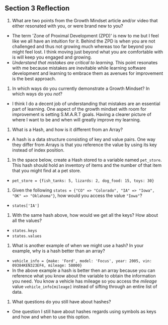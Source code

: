 ## Section 3 Reflection

1. What are two points from the Growth Mindset article and/or video that either resonated with you, or were brand new to you?
  * The term 'Zone of Proximal Development (ZPD)' is new to me but I feel like we all have an intuition for it. Behind the ZPD is when you are not challenged and thus not growing much whereas too far beyond you might feel lost. I think moving just beyond what you are comfortable with is will keep you engaged and growing.
  * _Understand that mistakes are critical to learning._ This point resonates with me because mistakes are inevitable while learning software development and learning to embrace them as avenues for improvement is the best approach.

1. In which ways do you currently demonstrate a Growth Mindset? In which ways do you _not_?
  * I think I do a decent job of understanding that mistakes are an essential part of learning. One aspect of the growth mindset with room for improvement is setting S.M.A.R.T goals. Having a clearer picture of where I want to be and when will greatly improve my learning.
1. What is a Hash, and how is it different from an Array?
  - A hash is a data structure consisting of key and value pairs. One way they differ from Arrays is that you reference the value by using its key instead of index position.

1. In the space below, create a Hash stored to a variable named `pet_store`.  This hash should hold an inventory of items and the number of that item that you might find at a pet store.

  - `pet_store = {fish_tanks: 5, lizards: 2, dog_food: 15, toys: 30}`

1. Given the following `states = {"CO" => "Colorado", "IA" => "Iowa", "OK" => "Oklahoma"}`, how would you access the value `"Iowa"`?
  - `states['IA']`

1. With the same hash above, how would we get all the keys?  How about all the values?
  - `states.keys`
  - `states.values`

1. What is another example of when we might use a hash?  In your example, why is a hash better than an array?
  - `vehicle_info = {make: 'Ford', model: 'Focus', year: 2005, vin: 09384KEN323EF4, mileage: 58000}`
  - In the above example a hash is better then an array because you can reference what you know about the variable to obtain the information you need. You know a vehicle has mileage so you access the _mileage_ value `vehicle_info[mileage]` instead of sifting through an entire list of data.

1. What questions do you still have about hashes?
  - One question I still have about hashes regards using symbols as keys and how and when to use this option. 
